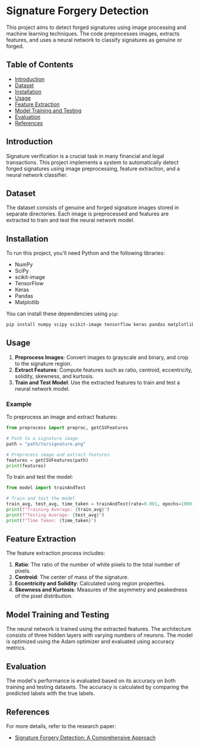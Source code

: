 
# Signature Forgery Detection

This project aims to detect forged signatures using image processing and machine learning techniques. The code preprocesses images, extracts features, and uses a neural network to classify signatures as genuine or forged.

## Table of Contents

- [Introduction](#introduction)
- [Dataset](#dataset)
- [Installation](#installation)
- [Usage](#usage)
- [Feature Extraction](#feature-extraction)
- [Model Training and Testing](#model-training-and-testing)
- [Evaluation](#evaluation)
- [References](#references)

## Introduction

Signature verification is a crucial task in many financial and legal transactions. This project implements a system to automatically detect forged signatures using image preprocessing, feature extraction, and a neural network classifier.

## Dataset

The dataset consists of genuine and forged signature images stored in separate directories. Each image is preprocessed and features are extracted to train and test the neural network model.

## Installation

To run this project, you'll need Python and the following libraries:

- NumPy
- SciPy
- scikit-image
- TensorFlow
- Keras
- Pandas
- Matplotlib

You can install these dependencies using `pip`:

```bash
pip install numpy scipy scikit-image tensorflow keras pandas matplotlib
```

## Usage

1. **Preprocess Images**: Convert images to grayscale and binary, and crop to the signature region.
2. **Extract Features**: Compute features such as ratio, centroid, eccentricity, solidity, skewness, and kurtosis.
3. **Train and Test Model**: Use the extracted features to train and test a neural network model.

### Example

To preprocess an image and extract features:

```python
from preprocess import preproc, getCSVFeatures

# Path to a signature image
path = "path/to/signature.png"

# Preprocess image and extract features
features = getCSVFeatures(path)
print(features)
```

To train and test the model:

```python
from model import trainAndTest

# Train and test the model
train_avg, test_avg, time_taken = trainAndTest(rate=0.001, epochs=1000, neurons=7, display=True)
print(f"Training Average: {train_avg}")
print(f"Testing Average: {test_avg}")
print(f"Time Taken: {time_taken}")
```

## Feature Extraction

The feature extraction process includes:

1. **Ratio**: The ratio of the number of white pixels to the total number of pixels.
2. **Centroid**: The center of mass of the signature.
3. **Eccentricity and Solidity**: Calculated using region properties.
4. **Skewness and Kurtosis**: Measures of the asymmetry and peakedness of the pixel distribution.

## Model Training and Testing

The neural network is trained using the extracted features. The architecture consists of three hidden layers with varying numbers of neurons. The model is optimized using the Adam optimizer and evaluated using accuracy metrics.

## Evaluation

The model's performance is evaluated based on its accuracy on both training and testing datasets. The accuracy is calculated by comparing the predicted labels with the true labels.

## References

For more details, refer to the research paper:

- [Signature Forgery Detection: A Comprehensive Approach](path/to/paper)
